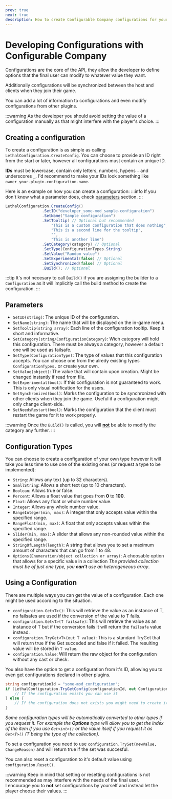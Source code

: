 ```yaml
---
prev: true
next: true
description: How to create Configurable Company configurations for your plugin and how to use them.
---
```


# Developing Configurations with Configurable Company

Configurations are the core of the API, they allow the developer to define options that the final user can modify to whatever value they want.

Additionally configurations will be synchronized between the host and clients when they join their game.

You can add a lot of information to configurations and even modify configurations from other plugins.

:::warning
As the developer you should avoid setting the value of a configuration manually as that might interfere with the player's choice.
:::

## Creating a configuration

To create a configuration is as simple as calling `LethalConfiguration.CreateConfig`. You can choose to provide an ID right from the start or later, however all configurations must contain an unique ID.

**IDs** must be lowercase, contain only letters, numbers, hypens `-` and underscores `_`. I'd recommend to make your IDs look something like `owner_your-plugin-configuration-name`.

Here is an example on how you can create a configuration:
:::info
If you don't know what a parameter does, check [parameters](#parameters) section.
:::

```csharp
LethalConfiguration.CreateConfig()
                .SetID("developer_some-mod_sample-configuration")
                .SetName("Sample configuration")
                .SetTooltip( // Optional but recommended
                    "This is a custom configuration that does nothing",
                    "This is a second line for the tooltip",
                    "",
                    "This is another line")
                .SetCategory(category) // Optional
                .SetType(ConfigurationTypes.String)
                .SetValue("Random value")
                .SetExperimental(false) // Optional
                .SetSynchronized(false) // Optional
                .Build(); // Optional
```

:::tip
It's not necesary to call `Build()` if you are assigning the builder to a `Configuration` as it will implicitly call the build method to create the configuration.
:::

## Parameters

- `SetID(string)`: The unique ID of the configuration.
- `SetName(string)`: The name that will be displayed on the in-game menu.
- `SetTooltip(string array)`: Each line of the configuration tooltip. Keep it short and informative.
- `SetCategory(string/ConfigurationCategory)`: Wich category will hold this configuration. There must be always a category, however a default one will be used as failsafe.
- `SetType(ConfigurationType)`: The type of values that this configuration accepts. You can choose one from the alredy existing types `ConfigurationTypes.` or create your own.
- `SetValue(object)`: The value that will contain upon creation. Might be changed instantly if read from file.
- `SetExperimental(bool)`: If this configuration is not guaranteed to work. This is only visual notification for the users.
- `SetSynchronized(bool)`: Marks the configuration to be synchronized with other clients when they join the game. Useful if a configuration might only change client-side.
- `SetNeedsRestart(bool)`: Marks the configuration that the client must restart the game for it to work properly.

:::warning
Once the `Build()` is called, you will <u>**not**</u> be able to modify the category any further.
:::

## Configuration Types

You can choose to create a configuration of your own type however it will take you less time to use one of the existing ones (or request a type to be implemented):

- `String`: Allows any text (up to 32 characters).
- `SmallString`: Allows a short text (up to 10 characters).
- `Boolean`: Allows true or false.
- `Percent`: Allows a float value that goes from **0** to **100**.
- `Float`: Allows any float or whole number value.
- `Integer`: Allows any whole number value.
- `RangeInteger(min, max)`: A integer that only accepts value within the specified range.
- `RangeFloat(min, max)`: A float that only accepts values within the specified range.
- `Slider(min, max)`: A slider that allows any non-rounded value within the specified range.
- `StringOfLength(length)`: A string that allows you to set a maximum amount of characters that can go from 1 to 48.
- `Options(Enumeration/object collection or array)`: A choosable option that allows for a specific value in a collection _The provided collection must be of just one type, you **can't** use an heterogeneous array_.

## Using a Configuration

There are multiple ways you can get the value of a configuration. Each one might be used according to the situation.

- `configuration.Get<T>()`: This will retrieve the value as an instance of T, no failsafes are used if the conversion of the value to T fails.
- `configuration.Get<T>(T failsafe)`: This will retrieve the value as an instance of T but if the conversion fails it will return the `failsafe` value instead.
- `configuration.TryGet<T>(out T value)`: This is a standard TryGet that will return true if the Get succeded and false if it failed. The resulting value will be stored in `T value`.
- `configuration.Value`: Will return the raw object for the configuration without any cast or check.

You also have the option to get a configuration from it's ID, allowing you to even get configurations declared in other plugins.

```csharp
string configurationId = "some-mod_configuration";
if (LethalConfiguration.TryGetConfig(configurationId, out Configuration category)) {
    // If the configuration exists you can use it
} else {
    // If the configuration does not exists you might need to create it
}
```

_Some configuration types will be automatically converted to other types if you request it. For example the **Options** type will allow you to get the index of the item if you use `Get<int>()` or the value itself if you request it as `Get<T>()` (T being the type of the collection)._

To set a configuration you need to use `configuration.TrySet(newValue, ChangeReason)` and will return true if the set was succesful.

You can also reset a configuration to it's default value using `configuration.Reset()`.

:::warning
Keep in mind that setting or resetting configurations is not recommended as may interfere with the needs of the final user.\
I encourage you to **not** set configurations by yourself and instead let the player choose their values.
:::
